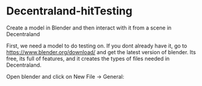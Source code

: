 # Decentraland-hitTesting
Create a model in Blender and then interact with it from a scene in Decentraland

First, we need a model to do testing on.  If you dont already have it, go to https://www.blender.org/download/ and get the latest version of blender.  Its free, its full of features, and it creates the types of files needed in Decentraland.

Open blender and click on New File -> General:

